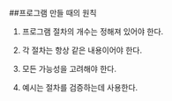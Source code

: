 

##프로그램 만들 때의 원칙

1. 프로그램 절차의 개수는 정해져 있어야 한다.

2. 각 절차는 항상 같은 내용이어야 한다.

4. 모든 가능성을 고려해야 한다.

6. 예시는 절차를 검증하는데 사용한다.
